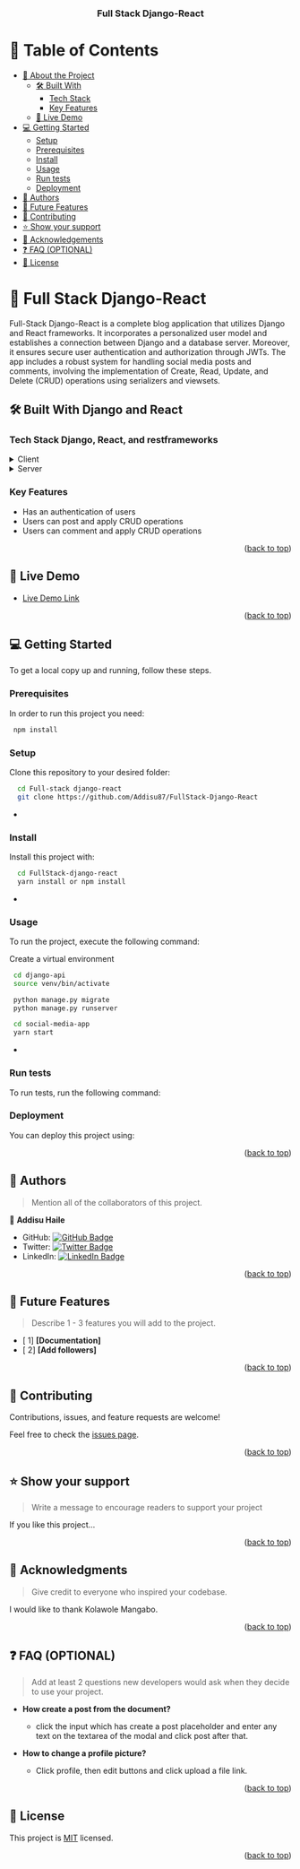 <a name="readme-top"></a>

<div align="center">

  <h3><b>Full Stack Django-React</b></h3>

</div>

<!-- TABLE OF CONTENTS -->

# 📗 Table of Contents

- [📖 About the Project](#about-project)
  - [🛠 Built With](#built-with)
    - [Tech Stack](#tech-stack)
    - [Key Features](#key-features)
  - [🚀 Live Demo](#live-demo)
- [💻 Getting Started](#getting-started)
  - [Setup](#setup)
  - [Prerequisites](#prerequisites)
  - [Install](#install)
  - [Usage](#usage)
  - [Run tests](#run-tests)
  - [Deployment](#deployment)
- [👥 Authors](#authors)
- [🔭 Future Features](#future-features)
- [🤝 Contributing](#contributing)
- [⭐️ Show your support](#support)
- [🙏 Acknowledgements](#acknowledgements)
- [❓ FAQ (OPTIONAL)](#faq)
- [📝 License](#license)

<!-- PROJECT DESCRIPTION -->

# 📖 Full Stack Django-React <a name="about-project"></a>

Full-Stack Django-React is a complete blog application that utilizes Django and React frameworks. It incorporates a personalized user model and establishes a connection between Django and a database server. Moreover, it ensures secure user authentication and authorization through JWTs. The app includes a robust system for handling social media posts and comments, involving the implementation of Create, Read, Update, and Delete (CRUD) operations using serializers and viewsets.

## 🛠 Built With <a name="built-with">Django and React</a>

### Tech Stack <a name="tech-stack">Django, React, and restframeworks</a>

<details>
  <summary>Client</summary>
  <ul>
    <li><a href="https://django.com/">Redux-toolkit</a></li>
    <li><a href="https://django.com/">React-hook-form</a></li>
  </ul>
  </details>

  <details>
  <summary>Server</summary>
  <ul>
    <li><a href="https://django.com/">Django</a></li>
    <li><a href="https://django.com/">Pytest</a></li>
  </ul>
</details>

<!-- Features -->

### Key Features <a name="key-features"></a>

- Has an authentication of users
- Users can post and apply CRUD operations
- Users can comment and apply CRUD operations

<p align="right">(<a href="#readme-top">back to top</a>)</p>

<!-- LIVE DEMO -->

## 🚀 Live Demo <a name="live-demo"></a>

- [Live Demo Link](https://google.com)

<p align="right">(<a href="#readme-top">back to top</a>)</p>

<!-- GETTING STARTED -->

## 💻 Getting Started <a name="getting-started"></a>

To get a local copy up and running, follow these steps.

### Prerequisites

In order to run this project you need:

```sh
 npm install
```

### Setup

Clone this repository to your desired folder:

```sh
  cd Full-stack django-react
  git clone https://github.com/Addisu87/FullStack-Django-React
```

-

### Install

Install this project with:

```sh
  cd FullStack-django-react
  yarn install or npm install
```

-

### Usage

To run the project, execute the following command:

<!-- Backend -->

Create a virtual environment

```sh
 cd django-api
 source venv/bin/activate
```

```sh
 python manage.py migrate
 python manage.py runserver
```

<!-- Front-end -->

```sh
 cd social-media-app
 yarn start
```

-

### Run tests

To run tests, run the following command:

<!--
Example command:

```sh
  core/user/tests/test_models.py pytest
  core/user/tests/test_viewsets.py pytest
```
--->

### Deployment

You can deploy this project using:

<!--
Example:

```sh

```
 -->

<p align="right">(<a href="#readme-top">back to top</a>)</p>

<!-- AUTHORS -->

## 👥 Authors <a name="authors"></a>

> Mention all of the collaborators of this project.

👤 **Addisu Haile**

- GitHub: [![GitHub Badge](https://img.shields.io/badge/-Addisu87-white?logo=GitHub&logoColor=181717&style=plastic)](https://github.com/Addisu87)
- Twitter: [![Twitter Badge](https://img.shields.io/badge/-AddisuTedla-white?logo=Twitter&logoColor=1DA1F2&style=plastic)](https://twitter.com/AddisuTedla)
- LinkedIn: [![LinkedIn Badge](https://img.shields.io/badge/-addisu_tedla-white?logo=LinkedIn&logoColor=1DA1F2&style=plastic)](https://linkedin.com/in/addisu-tedla/)

<p align="right">(<a href="#readme-top">back to top</a>)</p>

<!-- FUTURE FEATURES -->

## 🔭 Future Features <a name="future-features"></a>

> Describe 1 - 3 features you will add to the project.

- [ 1] **[Documentation]**
- [ 2] **[Add followers]**

<p align="right">(<a href="#readme-top">back to top</a>)</p>

<!-- CONTRIBUTING -->

## 🤝 Contributing <a name="contributing"></a>

Contributions, issues, and feature requests are welcome!

Feel free to check the [issues page](../../issues/).

<p align="right">(<a href="#readme-top">back to top</a>)</p>

<!-- SUPPORT -->

## ⭐️ Show your support <a name="support"></a>

> Write a message to encourage readers to support your project

If you like this project...

<p align="right">(<a href="#readme-top">back to top</a>)</p>

<!-- ACKNOWLEDGEMENTS -->

## 🙏 Acknowledgments <a name="acknowledgements"></a>

> Give credit to everyone who inspired your codebase.

I would like to thank Kolawole Mangabo.

<p align="right">(<a href="#readme-top">back to top</a>)</p>

<!-- FAQ (optional) -->

## ❓ FAQ (OPTIONAL) <a name="faq"></a>

> Add at least 2 questions new developers would ask when they decide to use your project.

- **How create a post from the document?**

  - click the input which has create a post placeholder and enter any text on the textarea of the modal and click post after that.

- **How to change a profile picture?**

  - Click profile, then edit buttons and click upload a file link.

<p align="right">(<a href="#readme-top">back to top</a>)</p>

<!-- LICENSE -->

## 📝 License <a name="license"></a>

This project is [MIT](MIT.md) licensed.

<p align="right">(<a href="#readme-top">back to top</a>)</p>
